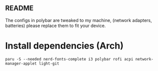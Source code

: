 ## README

The configs in polybar are tweaked to my machine, (network adapters, batteries) please replace them to fit your device.

# Install dependencies (Arch)

```
paru -S --needed nerd-fonts-complete i3 polybar rofi acpi network-manager-applet light-git
```
